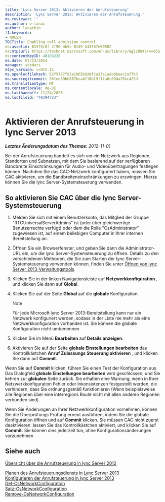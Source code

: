 ```yaml
---
title: 'Lync Server 2013: Aktivieren der Anrufsteuerung'
description: 'Lync Server 2013: Aktivieren der Anrufsteuerung.'
ms.reviewer: ''
ms.author: v-lanac
author: lanachin
f1.keywords:
- NOCSH
TOCTitle: Enabling call admission control
ms:assetid: 015f5c8f-2f90-4b9e-8149-b33767e90582
ms:mtpsurl: https://technet.microsoft.com/en-us/library/Gg520942(v=OCS.15)
ms:contentKeyID: 48183228
ms.date: 07/23/2014
manager: serdars
mtps_version: v=OCS.15
ms.openlocfilehash: b2f5737f83a1965b920f2a23e1aabbbaec2af7b3
ms.sourcegitcommit: 36fee89bb887bea4f18b19f17a8c69daf5bc423d
ms.translationtype: MT
ms.contentlocale: de-DE
ms.lasthandoff: 11/24/2020
ms.locfileid: "49394723"
---
```

# <a name="enabling-call-admission-control-in-lync-server-2013"></a>Aktivieren der Anrufsteuerung in lync Server 2013

<div data-xmlns="http://www.w3.org/1999/xhtml">

<div class="topic" data-xmlns="http://www.w3.org/1999/xhtml" data-msxsl="urn:schemas-microsoft-com:xslt" data-cs="https://msdn.microsoft.com/">

<div data-asp="https://msdn2.microsoft.com/asp">



</div>

<div id="mainSection">

<div id="mainBody">

<span> </span>

_**Letztes Änderungsdatum des Themas:** 2012-11-01_

Bei der Anrufsteuerung handelt es sich um ein Netzwerk aus Regionen, Standorten und Subnetzen, mit dem Sie basierend auf der verfügbaren Bandbreite Einschränkungen für Audio- und Videoübertragungen festlegen können. Nachdem Sie das CAC-Netzwerk konfiguriert haben, müssen Sie CAC aktivieren, um die Bandbreiteneinschränkungen zu erzwingen. Hierzu können Sie die lync Server-Systemsteuerung verwenden.

<div>

## <a name="to-enable-cac-from-lync-server-control-panel"></a>So aktivieren Sie CAC über die lync Server-Systemsteuerung

1.  Melden Sie sich mit einem Benutzerkonto, das Mitglied der Gruppe "RTCUniversalServerAdmins" ist (oder über gleichwertige Benutzerrechte verfügt) oder dem die Rolle "CsAdministrator" zugewiesen ist, auf einem beliebigen Computer in Ihrer internen Bereitstellung an.

2.  Öffnen Sie ein Browserfenster, und geben Sie dann die Administrator-URL ein, um die lync Server-Systemsteuerung zu öffnen. Details zu den verschiedenen Methoden, die Sie zum Starten der lync Server-Systemsteuerung verwenden können, finden Sie unter [Öffnen von lync Server 2013-Verwaltungstools](lync-server-2013-open-lync-server-administrative-tools.md).

3.  Klicken Sie in der linken Navigationsleiste auf **Netzwerkkonfiguration** , und klicken Sie dann auf **Global**.

4.  Klicken Sie auf der Seite **Global** auf die **globale** Konfiguration.
    
    <div>
    

    > [!NOTE]  
    > Für jede Microsoft lync Server 2013-Bereitstellung kann nur ein Netzwerk konfiguriert werden, sodass in der Liste nie mehr als eine Netzwerkkonfiguration vorhanden ist. Sie können die globale Konfiguration nicht umbenennen.

    
    </div>

5.  Klicken Sie im Menü **Bearbeiten** auf **Details anzeigen**.

6.  Aktivieren Sie auf der Seite **globale Einstellungen bearbeiten** das Kontrollkästchen **Anruf Zulassungs Steuerung aktivieren** , und klicken Sie dann auf **Commit**.

Wenn Sie auf **Commit** klicken, führen Sie einen Test der Konfiguration aus. Das Dialogfeld **globale Einstellungen bearbeiten** wird geschlossen, und Sie kehren zur **globalen** Seite zurück. Sie erhalten eine Warnung, wenn in Ihrer Netzwerkkonfiguration Fehler oder Inkonsistenzen festgestellt werden, die verhindern, dass Sie ordnungsgemäß funktionieren (Wenn beispielsweise alle Regionen über eine interregions Route nicht mit allen anderen Regionen verbunden sind).

Wenn Sie Änderungen an Ihrer Netzwerkkonfiguration vornehmen, können Sie die Überprüfungs Prüfung erneut ausführen, indem Sie die globale Konfiguration öffnen und auf **Commit** klicken. Sie müssen CAC nicht zuerst deaktivieren: lassen Sie das Kontrollkästchen aktiviert, und klicken Sie auf **Commit**. Sie können dies jederzeit tun, ohne Konfigurationsänderungen vorzunehmen.

</div>

<div>

## <a name="see-also"></a>Siehe auch


[Übersicht über die Anrufsteuerung in lync Server 2013](lync-server-2013-overview-of-call-admission-control.md)  


[Planen des Anrufsteuerungsdiensts in Lync Server 2013](lync-server-2013-planning-for-call-admission-control.md)  
[Konfigurieren der Anrufsteuerung in lync Server 2013](lync-server-2013-configure-call-admission-control.md)  
[Get-CsNetworkConfiguration](https://docs.microsoft.com/powershell/module/skype/Get-CsNetworkConfiguration)  
[Satz-CsNetworkConfiguration](https://docs.microsoft.com/powershell/module/skype/Set-CsNetworkConfiguration)  
[Remove-CsNetworkConfiguration](https://docs.microsoft.com/powershell/module/skype/Remove-CsNetworkConfiguration)  
  

</div>

</div>

<span> </span>

</div>

</div>

</div>

